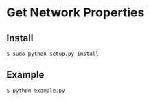 # Get Network Properties

## Install 

    $ sudo python setup.py install

## Example

    $ python example.py
